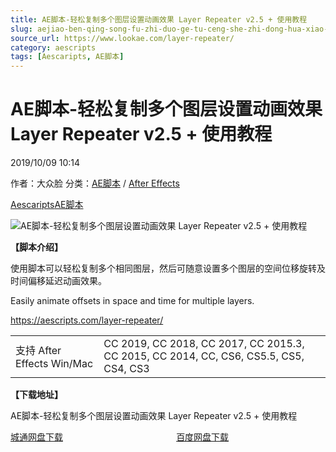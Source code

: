 ```yaml
---
title: AE脚本-轻松复制多个图层设置动画效果 Layer Repeater v2.5 + 使用教程
slug: aejiao-ben-qing-song-fu-zhi-duo-ge-tu-ceng-she-zhi-dong-hua-xiao-guo-layer-repeater-v2-5-shi-yong-jiao-cheng
source_url: https://www.lookae.com/layer-repeater/
category: aescripts
tags: [Aescaripts, AE脚本]
---
```

# AE脚本-轻松复制多个图层设置动画效果 Layer Repeater v2.5 + 使用教程

2019/10/09 10:14

作者：大众脸
分类：[AE脚本](https://www.lookae.com/after-effects/aescripts/) / [After Effects](https://www.lookae.com/after-effects/)

[Aescaripts](https://www.lookae.com/tag/aescaripts/)[AE脚本](https://www.lookae.com/tag/ae%e8%84%9a%e6%9c%ac/)

![AE脚本-轻松复制多个图层设置动画效果 Layer Repeater v2.5 + 使用教程](https://www.lookae.com/wp-content/uploads/2019/10/Layer-Repeater.jpg "AE脚本-轻松复制多个图层设置动画效果 Layer Repeater v2.5 + 使用教程-LookAE.com")

**【脚本介绍】**

使用脚本可以轻松复制多个相同图层，然后可随意设置多个图层的空间位移旋转及时间偏移延迟动画效果。

Easily animate offsets in space and time for multiple layers.

https://aescripts.com/layer-repeater/

|  |  |
| --- | --- |
| 支持 After Effects Win/Mac | CC 2019, CC 2018, CC 2017, CC 2015.3, CC 2015, CC 2014, CC, CS6, CS5.5, CS5, CS4, CS3 |

**【下载地址】**

AE脚本-轻松复制多个图层设置动画效果 Layer Repeater v2.5 + 使用教程

[城通网盘下载](https://tc5.us/file/680462-402068994)                                              [百度网盘下载](https://pan.baidu.com/s/149l9Gi3xJUpo-OyjcYcWkw)
